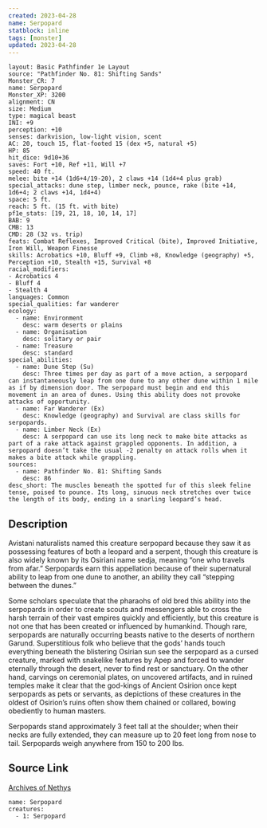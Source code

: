```yaml
---
created: 2023-04-28
name: Serpopard
statblock: inline
tags: [monster]
updated: 2023-04-28
---
```

```statblock
layout: Basic Pathfinder 1e Layout
source: "Pathfinder No. 81: Shifting Sands"
Monster_CR: 7
name: Serpopard
Monster_XP: 3200
alignment: CN
size: Medium
type: magical beast
INI: +9
perception: +10
senses: darkvision, low-light vision, scent
AC: 20, touch 15, flat-footed 15 (dex +5, natural +5)
HP: 85
hit_dice: 9d10+36
saves: Fort +10, Ref +11, Will +7
speed: 40 ft.
melee: bite +14 (1d6+4/19-20), 2 claws +14 (1d4+4 plus grab)
special_attacks: dune step, limber neck, pounce, rake (bite +14, 1d6+4; 2 claws +14, 1d4+4)
space: 5 ft.
reach: 5 ft. (15 ft. with bite)
pf1e_stats: [19, 21, 18, 10, 14, 17]
BAB: 9
CMB: 13
CMD: 28 (32 vs. trip)
feats: Combat Reflexes, Improved Critical (bite), Improved Initiative, Iron Will, Weapon Finesse
skills: Acrobatics +10, Bluff +9, Climb +8, Knowledge (geography) +5, Perception +10, Stealth +15, Survival +8
racial_modifiers:
- Acrobatics 4
- Bluff 4
- Stealth 4
languages: Common
special_qualities: far wanderer
ecology:
  - name: Environment
    desc: warm deserts or plains
  - name: Organisation
    desc: solitary or pair
  - name: Treasure
    desc: standard
special_abilities:
  - name: Dune Step (Su)
    desc: Three times per day as part of a move action, a serpopard can instantaneously leap from one dune to any other dune within 1 mile as if by dimension door. The serpopard must begin and end this movement in an area of dunes. Using this ability does not provoke attacks of opportunity.
  - name: Far Wanderer (Ex)
    desc: Knowledge (geography) and Survival are class skills for serpopards.
  - name: Limber Neck (Ex)
    desc: A serpopard can use its long neck to make bite attacks as part of a rake attack against grappled opponents. In addition, a serpopard doesn’t take the usual -2 penalty on attack rolls when it makes a bite attack while grappling.
sources:
  - name: Pathfinder No. 81: Shifting Sands
    desc: 86
desc_short: The muscles beneath the spotted fur of this sleek feline tense, poised to pounce. Its long, sinuous neck stretches over twice the length of its body, ending in a snarling leopard’s head.
```
## Description
Avistani naturalists named this creature serpopard because they saw it as possessing features of both a leopard and a serpent, though this creature is also widely known by its Osiriani name sedja, meaning “one who travels from afar.” Serpopards earn this appellation because of their supernatural ability to leap from one dune to another, an ability they call “stepping between the dunes.”

Some scholars speculate that the pharaohs of old bred this ability into the serpopards in order to create scouts and messengers able to cross the harsh terrain of their vast empires quickly and efficiently, but this creature is not one that has been created or influenced by humankind. Though rare, serpopards are naturally occurring beasts native to the deserts of northern Garund. Superstitious folk who believe that the gods’ hands touch everything beneath the blistering Osirian sun see the serpopard as a cursed creature, marked with snakelike features by Apep and forced to wander eternally through the desert, never to find rest or sanctuary. On the other hand, carvings on ceremonial plates, on uncovered artifacts, and in ruined temples make it clear that the god-kings of Ancient Osirion once kept serpopards as pets or servants, as depictions of these creatures in the oldest of Osirion’s ruins often show them chained or collared, bowing obediently to human masters.

Serpopards stand approximately 3 feet tall at the shoulder; when their necks are fully extended, they can measure up to 20 feet long from nose to tail. Serpopards weigh anywhere from 150 to 200 lbs.
## Source Link
[Archives of Nethys](https://aonprd.com/MonsterDisplay.aspx?ItemName=Serpopard)
```encounter-table
name: Serpopard
creatures:
  - 1: Serpopard
```
